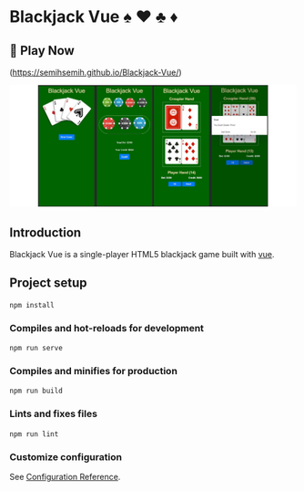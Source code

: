 # Blackjack Vue :spades: :hearts: :clubs: :diamonds:

## :rocket: Play Now
(https://semihsemih.github.io/Blackjack-Vue/)

![](src/assets/bjackdemo.png)

## Introduction

Blackjack Vue is a single-player HTML5 blackjack game built with [vue](https://vuejs.org/).

## Project setup
```
npm install
```

### Compiles and hot-reloads for development
```
npm run serve
```

### Compiles and minifies for production
```
npm run build
```

### Lints and fixes files
```
npm run lint
```

### Customize configuration
See [Configuration Reference](https://cli.vuejs.org/config/).
